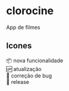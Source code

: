 # clorocine
App de filmes

## Icones

:package: nova funcionalidade<br>
:up: atualização<br>
:bug: correção de bug<br>
:checkered_flag: release